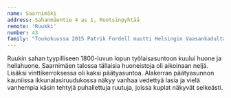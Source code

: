 ```yaml
---
name: Saarnimäki
address: Sahanmäentie 4 as 1, Ruotsinpyhtää
remote: 'Ruukki'
number: 43
family: "Toukokuussa 2015 Patrik Fordell muutti Helsingin Vaasankadulta idylliseen, pieneen ja rauhalliseen Ruotsinpyhtään Ruukkiin.\n– Olin saanut tarpeekseni suurkaupungin ruuhkasta ja nopeasta temposta. Olin siihen asti elänyt siellä koko elämäni. Sitten näin netistä ilmoituksen tästä vuokratalosta. Kävin katsomassa sitä ja ihastuin.\nFordell on ammatiltaan core perfomance coach. Hän ohjaa ja kouluttaa mm yritysjohtajia, yrittäjiä, erilaisia organisaatioita ja ryhmiä löytämään sisäisiä voimavarojaan.\nVapaa-aikana hän tykkää ruoanlaitosta ja harrastaa sekä tai chita että qigongia. Häntä miellyttää kaikki mikä elämässä on kaunista, ja Ruotsinpyhtäällä hänen ei tarvitse kuin katsoa ulos ikkunasta, nauttiakseen kauneudesta."
---
```

Ruukin sahan tyypilliseen 1800-luvun lopun työlaisasuntoon kuului huone ja hellahuone. Saarnimäen talossa tällaisia huoneistoja oli aikoinaan neljä. Lisäksi vinttikerroksessa oli kaksi päätyasuntoa. Alakerran päätyasunnon kauniissa ikkunalasiruudukossa näkyy vanhaa vedettyä lasia ja vielä vanhempia käsin tehtyjä puhallettuja ruutuja, joissa kuplat näkyvät selkeästi.
